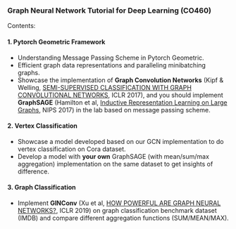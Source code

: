### Graph Neural Network Tutorial for Deep Learning (CO460)

Contents:
#### 1. Pytorch Geometric Framework
- Understanding Message Passing Scheme in Pytorch Geometric.
- Efficient graph data representations and paralleling minibatching graphs.
- Showcase the implementation of **Graph Convolution Networks** (Kipf & Welling, [SEMI-SUPERVISED CLASSIFICATION WITH GRAPH CONVOLUTIONAL NETWORKS](https://arxiv.org/abs/1609.02907), ICLR 2017), and you should implement **GraphSAGE** (Hamilton et al, [Inductive Representation Learning on Large Graphs](https://arxiv.org/abs/1706.02216), NIPS 2017) in the lab based on message passing scheme.

#### 2. Vertex Classification
- Showcase a model developed based on our GCN implementation to do vertex classification on Cora dataset.
- Develop a model with **your own** GraphSAGE (with mean/sum/max aggregation) implementation on the same dataset to get insights of difference.

#### 3. Graph Classification
- Implement **GINConv** (Xu et al, [HOW POWERFUL ARE GRAPH NEURAL NETWORKS?](https://arxiv.org/abs/1810.00826), ICLR 2019) on graph classification benchmark dataset (IMDB) and compare different aggregation functions (SUM/MEAN/MAX).
